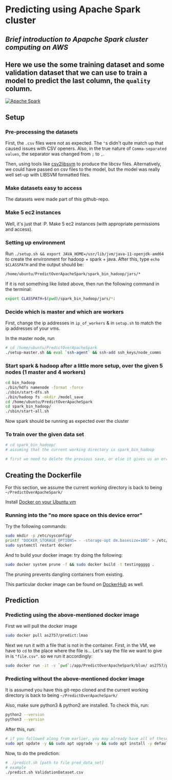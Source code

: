 # Predicting using Apache Spark cluster
## _Brief introduction to Apapche Spark cluster computing on AWS_
## Here we use the some training dataset and some validation dataset that we can use to train a model to predict the last column, the `quality` column.

[![Apache Spark](https://spark.apache.org/images/spark-logo-trademark.png)](https://spark.apache.org/)

## Setup

### Pre-processing the datasets

First, the `.csv` files were not as expected. The `"`s didn't quite match up that caused issues with CSV openers. Also, in the true nature of `Comma-separated values`, the separator was changed from `;` to `,`.

Then, using tools like [csv2libsvm](https://github.com/zygmuntz/phraug/blob/master/csv2libsvm.py) to produce the libcsv files. Alternatively, we could have passed on csv files to the model, but the model was really well set-up with LIBSVM formatted files.

### Make datasets easy to access

The datasets were made part of this github-repo.

### Make 5 ec2 instances

Well, it's just that :P. Make 5 ec2 instances (with appropriate permissions and access).

### Setting up environment

Run ```./setup.sh && export JAVA_HOME=/usr/lib/jvm/java-11-openjdk-amd64``` to create the environment for hadoop + spark + java. After this, type ```echo $CLASSPATH``` and the output should be:
```bash
/home/ubuntu/PredictOverApacheSpark/spark_bin_hadoop/jars/*
```
If it is not something like listed above, then run the following command in the terminal:
```bash
export CLASSPATH=$(pwd)/spark_bin_hadoop/jars/*:
```

<!-- After that, the master needs to run the following code in the terminal:
```bash
eval `ssh-agent` && ssh-add ssh_keys/node_comms
``` -->

### Decide which is master and which are workers

First, change the ip addresses in `ip_of_workers` & in `setup.sh` to match the ip addresses of your vms.

In the master node, run
```bash
# cd /home/ubuntu/PredictOverApacheSpark
./setup-master.sh && eval `ssh-agent` && ssh-add ssh_keys/node_comms
```

### Start spark & hadoop after a little more setup, over the given 5 nodes (1 master and 4 workers)

```bash
cd bin_hadoop
./bin/hdfs namenode -format -force
./sbin/start-dfs.sh
./bin/hadoop fs -mkdir /model_save
cd /home/ubuntu/PredictOverApacheSpark
cd spark_bin_hadoop/
./sbin/start-all.sh
```

Now spark should be running as expected over the cluster

### To train over the given data set

```bash
# cd spark_bin_hadoop/ 
# assuming that the current working directory is spark_bin_hadoop

# first we need to delete the previous save, or else it gives us an error. alternatively, we could just rename it or something...

```

## Creating the Dockerfile

For this section, we assume the current working directory is back to being `~/PredictOverApacheSpark/`

Install [Docker on your Ubuntu vm](https://docs.docker.com/engine/install/debian/)

### Running into the "no more space on this device error"

Try the following commands:
```bash
sudo mkdir -p /etc/sysconfig/
printf "DOCKER_STORAGE_OPTIONS= - -storage-opt dm.basesize=10G" > /etc/sysconfig/docker-storage-setup
sudo systemctl restart docker
```

And to build your docker image: try doing the following:
```bash
sudo docker system prune -f && sudo docker build -t testinggggg .
```
The pruning prevents dangling containers from existing.

This particular docker image can be found on [DockerHub](https://hub.docker.com/r/as2757/predict) as well.

## Prediction

### Predicting using the above-mentioned docker image

First we will pull the docker image

```bash
sudo docker pull as2757/predict:lmao
```

Next we run it with a file that is not in the container. First, in the VM, we have to `cd` to the place where the file is... Let's say the file we want to give in is `"file.csv"`. so we run it accordingly:

```bash
sudo docker run -it -v `pwd`:/app/PredictOverApacheSpark/blue/ as2757/predict:lmao ./predict.sh blue/file.csv
```

### Predicting without the above-mentioned docker image

It is assumed you have this git-repo cloned and the current working directory is back to being `~/PredictOverApacheSpark/`

Also, make sure python3 & python2 are installed. To check this, run:
```bash
python2 --version
python3 --version
```

After this, run:
```bash
# if you followed along from earlier, you may already have all of these installed
sudo apt update -y && sudo apt upgrade -y && sudo apt install -y default-jre default-jdk unzip python3-pip && pip3 install pyspark numpy
```

Now, to do the prediction:
```bash
# ./predict.sh [path to file pred_data_set]
# example
./predict.sh ValidationDataset.csv
```
